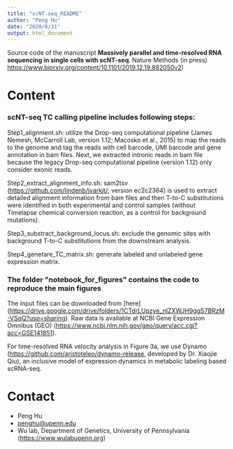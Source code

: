 ```yaml
---
title: "scNT-seq_README"
author: "Peng Hu"
date: "2020/8/31"
output: html_document
---
```


Source code of the manuscript **Massively parallel and time-resolved RNA sequencing in single cells with scNT-seq**. Nature Methods (in press) https://www.biorxiv.org/content/10.1101/2019.12.19.882050v2) 

# Content

### scNT-seq TC calling pipeline includes following steps:

Step1_alignment.sh: utilize the Drop-seq computational pipeline (James Nemesh, McCarroll Lab, version 1.12; Macosko et al., 2015) to map the reads to the genome and tag the reads with cell barcode, UMI barcode and gene annotation in bam files. Next, we extracted intronic reads in bam file because the legacy Drop-seq computational pipeline (version 1.12) only consider exonic reads.

Step2_extract_alignment_info.sh: sam2tsv (https://github.com/lindenb/jvarkit/; version ec2c2364) is used to extract detailed alignment information from bam files and then T-to-C substitutions were identified in both experimental and control samples (without Timelapse chemical conversion reaction, as a control for background mutations).

Step3_substract_background_locus.sh: exclude the genomic sites with background T-to-C substitutions from the downstream analysis.

Step4_genetare_TC_matrix.sh: generate labeled and unlabeled gene expression matrix.

### The folder "notebook_for_figures" contains the code to reproduce the main figures

The input files can be downloaded from [here] (https://drive.google.com/drive/folders/1CTdrLUpzye_nlZXWJH9ggS7BRzM-VSqQ?usp=sharing).
Raw data is available at NCBI Gene Expression Omnibus (GEO) (https://www.ncbi.nlm.nih.gov/geo/query/acc.cgi?acc=GSE141851).

For time-resolved RNA velocity analysis in Figure 3a, we use Dynamo (https://github.com/aristoteleo/dynamo-release, developed by Dr. Xiaojie Qiu), an inclusive model of expression dynamics in metabolic labeling based scRNA-seq. 


# Contact
* Peng Hu
* penghu@upenn.edu
* Wu lab, Department of Genetics, University of Pennsylvania (https://www.wulabupenn.org)



